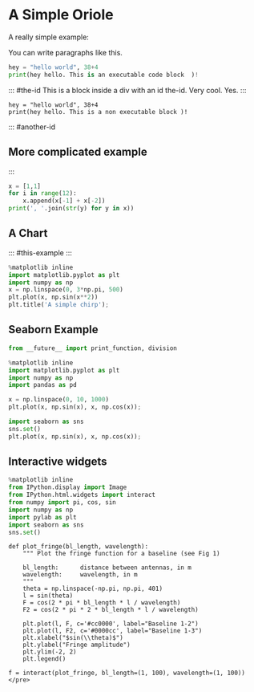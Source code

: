 # A Simple Oriole

A really simple example:

You can write paragraphs like this.
  
``` python
hey = "hello world", 38+4
print(hey hello. This is an executable code block  )!
```
     
::: #the-id
This is a block inside a div with an id the-id.
Very cool. Yes.
:::
     
```
hey = "hello world", 38+4
print(hey hello. This is a non executable block )!
```
::: #another-id 
## More complicated example
:::

``` python
x = [1,1]
for i in range(12):
    x.append(x[-1] + x[-2]) 
print(', '.join(str(y) for y in x))
```

## A Chart

::: #this-example
:::

``` python
%matplotlib inline
import matplotlib.pyplot as plt
import numpy as np
x = np.linspace(0, 3*np.pi, 500)
plt.plot(x, np.sin(x**2))
plt.title('A simple chirp');
```


## Seaborn Example

``` python
from __future__ import print_function, division

%matplotlib inline
import matplotlib.pyplot as plt
import numpy as np
import pandas as pd

x = np.linspace(0, 10, 1000)
plt.plot(x, np.sin(x), x, np.cos(x));

import seaborn as sns
sns.set()
plt.plot(x, np.sin(x), x, np.cos(x));
```

## Interactive widgets

``` python
%matplotlib inline
from IPython.display import Image
from IPython.html.widgets import interact
from numpy import pi, cos, sin
import numpy as np
import pylab as plt
import seaborn as sns
sns.set()
```


``` pyt
def plot_fringe(bl_length, wavelength):
    """ Plot the fringe function for a baseline (see Fig 1)

    bl_length:      distance between antennas, in m
    wavelength:     wavelength, in m
    """
    theta = np.linspace(-np.pi, np.pi, 401)
    l = sin(theta)
    F = cos(2 * pi * bl_length * l / wavelength)
    F2 = cos(2 * pi * 2 * bl_length * l / wavelength)

    plt.plot(l, F, c='#cc0000', label="Baseline 1-2")
    plt.plot(l, F2, c='#0000cc', label="Baseline 1-3")
    plt.xlabel("$sin(\\theta)$")
    plt.ylabel("Fringe amplitude")
    plt.ylim(-2, 2)
    plt.legend()

f = interact(plot_fringe, bl_length=(1, 100), wavelength=(1, 100))
</pre>
